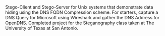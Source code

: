 Stego-Client and Stego-Server for Unix systems that demonstrate data hiding using the DNS FQDN Compression scheme. For starters, capture a DNS Query for Microsoft using Wireshark and gather the DNS Address for OpenDNS. Completed project for the Steganography class taken at The University of Texas at San Antonio.